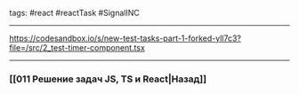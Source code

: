 tags: #react #reactTask #SignalINC
____

https://codesandbox.io/s/new-test-tasks-part-1-forked-yll7c3?file=/src/2_test-timer-component.tsx



___
### [[011 Решение задач JS, TS и React|Назад]]
